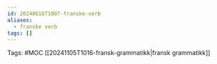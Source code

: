 ```yaml
---
id: 20240616T1007-franske-verb
aliases:
  - franske verb
tags: []
---
```


Tags: #MOC [[20241105T1016-fransk-grammatikk|fransk grammatikk]]

